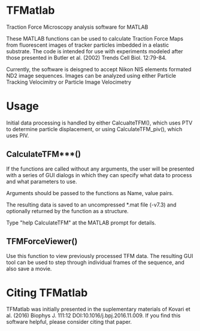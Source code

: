 # TFMatlab
Traction Force Microscopy analysis software for MATLAB

These MATLAB functions can be used to calculate Traction Force Maps from fluorescent images of tracker particles imbedded in a elastic substrate. The code is intended for use with experiments modeled after those presented in Butler et al. (2002) Trends Cell Biol. 12:79-84.

Currently, the software is deisgned to accept Nikon NIS elements formated ND2 image sequences. Images can be analyzed using either Particle Tracking Velocimitry or Particle Image Velocimetry

# Usage
Initial data processing is handled by either CalcualteTFM(), which uses PTV to determine particle displacement, or using CalculateTFM_piv(), which uses PIV.

## CalculateTFM***()
If the functions are called without any arguments, the user will be presented with a series of GUI dialogs in which they can specify what data to process and what parameters to use.

Arguments should be passed to the functions as Name, value pairs.

The resulting data is saved to an uncompressed *.mat file (-v7.3) and optionally returned by the function as a structure.

Type "help CalculateTFM" at the MATLAB prompt for details.

## TFMForceViewer()
Use this function to view previously processed TFM data. The resulting GUI tool can be used to step through individual frames of the sequence, and also save a movie.


# Citing TFMatlab
TFMatlab was initially presented in the suplementary materials of Kovari et al. (2016) Biophys J. 111:12 DOI:10.1016/j.bpj.2016.11.009. If you find this software helpful, please consider citing that paper.
